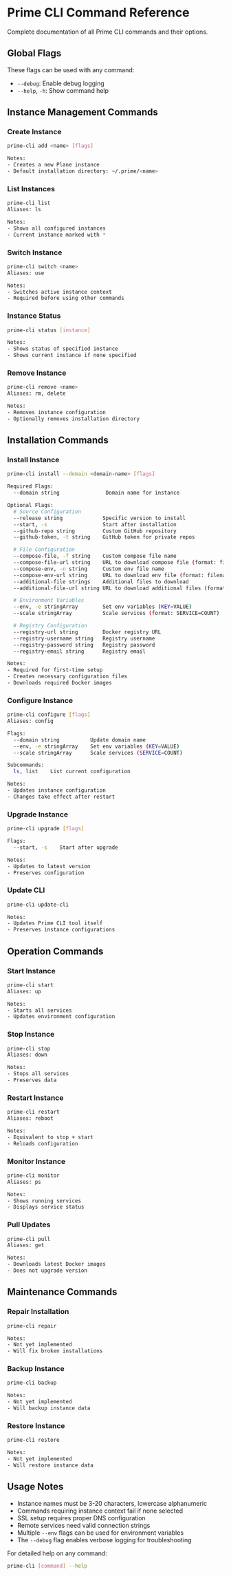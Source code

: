 # Prime CLI Command Reference

Complete documentation of all Prime CLI commands and their options.

## Global Flags

These flags can be used with any command:

- `--debug`: Enable debug logging
- `--help`, `-h`: Show command help

## Instance Management Commands

### Create Instance
```bash
prime-cli add <name> [flags]

Notes:
- Creates a new Plane instance
- Default installation directory: ~/.prime/<name>
```

### List Instances
```bash
prime-cli list
Aliases: ls

Notes:
- Shows all configured instances
- Current instance marked with *
```

### Switch Instance
```bash
prime-cli switch <name>
Aliases: use

Notes:
- Switches active instance context
- Required before using other commands
```

### Instance Status
```bash
prime-cli status [instance]

Notes:
- Shows status of specified instance
- Shows current instance if none specified
```

### Remove Instance
```bash
prime-cli remove <name>
Aliases: rm, delete

Notes:
- Removes instance configuration
- Optionally removes installation directory
```

## Installation Commands

### Install Instance
```bash
prime-cli install --domain <domain-name> [flags]

Required Flags:
  --domain string               Domain name for instance

Optional Flags:
  # Source Configuration
  --release string             Specific version to install
  --start, -s                  Start after installation
  --github-repo string         Custom GitHub repository
  --github-token, -t string    GitHub token for private repos

  # File Configuration
  --compose-file, -f string    Custom compose file name
  --compose-file-url string    URL to download compose file (format: filename=url)
  --compose-env, -n string     Custom env file name
  --compose-env-url string     URL to download env file (format: filename=url)
  --additional-file strings    Additional files to download
  --additional-file-url string URL to download additional files (format: filename=url)

  # Environment Variables
  --env, -e stringArray        Set env variables (KEY=VALUE)
  --scale stringArray          Scale services (format: SERVICE=COUNT)

  # Registry Configuration
  --registry-url string        Docker registry URL
  --registry-username string   Registry username
  --registry-password string   Registry password
  --registry-email string      Registry email

Notes:
- Required for first-time setup
- Creates necessary configuration files
- Downloads required Docker images
```

### Configure Instance
```bash
prime-cli configure [flags]
Aliases: config

Flags:
  --domain string          Update domain name
  --env, -e stringArray    Set env variables (KEY=VALUE)
  --scale stringArray      Scale services (SERVICE=COUNT)

Subcommands:
  ls, list    List current configuration

Notes:
- Updates instance configuration
- Changes take effect after restart
```

### Upgrade Instance
```bash
prime-cli upgrade [flags]

Flags:
  --start, -s    Start after upgrade

Notes:
- Updates to latest version
- Preserves configuration
```

### Update CLI
```bash
prime-cli update-cli

Notes:
- Updates Prime CLI tool itself
- Preserves instance configurations
```

## Operation Commands

### Start Instance
```bash
prime-cli start
Aliases: up

Notes:
- Starts all services
- Updates environment configuration
```

### Stop Instance
```bash
prime-cli stop
Aliases: down

Notes:
- Stops all services
- Preserves data
```

### Restart Instance
```bash
prime-cli restart
Aliases: reboot

Notes:
- Equivalent to stop + start
- Reloads configuration
```

### Monitor Instance
```bash
prime-cli monitor
Aliases: ps

Notes:
- Shows running services
- Displays service status
```

### Pull Updates
```bash
prime-cli pull
Aliases: get

Notes:
- Downloads latest Docker images
- Does not upgrade version
```

## Maintenance Commands

### Repair Installation
```bash
prime-cli repair

Notes:
- Not yet implemented
- Will fix broken installations
```

### Backup Instance
```bash
prime-cli backup

Notes:
- Not yet implemented
- Will backup instance data
```

### Restore Instance
```bash
prime-cli restore

Notes:
- Not yet implemented
- Will restore instance data
```

## Usage Notes

- Instance names must be 3-20 characters, lowercase alphanumeric
- Commands requiring instance context fail if none selected
- SSL setup requires proper DNS configuration
- Remote services need valid connection strings
- Multiple `--env` flags can be used for environment variables
- The `--debug` flag enables verbose logging for troubleshooting

For detailed help on any command:
```bash
prime-cli [command] --help
